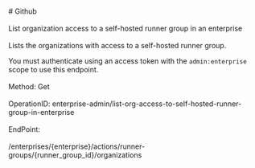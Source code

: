 <br>#     Github</br>
<br>List organization access to a self-hosted runner group in an enterprise</br>
<br>Lists the organizations with access to a self-hosted runner group.

You must authenticate using an access token with the `admin:enterprise` scope to use this endpoint.</br>
<br>Method: Get</br>
<br>OperationID: enterprise-admin/list-org-access-to-self-hosted-runner-group-in-enterprise</br>
<br>EndPoint:</br>
<br>/enterprises/{enterprise}/actions/runner-groups/{runner_group_id}/organizations</br>
